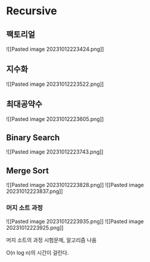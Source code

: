 
# Recursive

## 팩토리얼
![[Pasted image 20231012223424.png]]

## 지수화
![[Pasted image 20231012223522.png]]

## **최대공약수**
![[Pasted image 20231012223605.png]]

## Binary Search
![[Pasted image 20231012223743.png]]

## **Merge Sort**
![[Pasted image 20231012223828.png]]
![[Pasted image 20231012223837.png]]

### **머지 소트 과정**
![[Pasted image 20231012223935.png]]
![[Pasted image 20231012223925.png]]

머지 소트의 과정 시험문제, 알고리즘 나옴

O(n log n)의 시간이 걸린다.